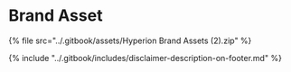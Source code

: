 # Brand Asset

{% file src="../.gitbook/assets/Hyperion Brand Assets (2).zip" %}



















{% include "../.gitbook/includes/disclaimer-description-on-footer.md" %}

